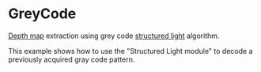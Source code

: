 # GreyCode
[Depth map](https://en.wikipedia.org/wiki/Depth_map) extraction using grey code [structured light](https://en.wikipedia.org/wiki/Structured_light) algorithm.

This example shows how to use the \"Structured Light module\" to decode a previously acquired gray code pattern.
